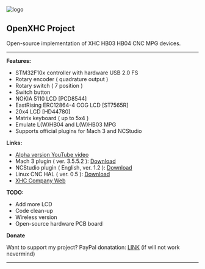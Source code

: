 ![logo][1]

OpenXHC Project
---------------

Open-source implementation of XHC HB03 HB04 CNC MPG devices.


----------


**Features:**

 - STM32F10x controller with hardware USB 2.0 FS
 - Rotary encoder ( quadrature output )
 - Rotary switch ( 7 position )
 - Switch button
 - NOKIA 5110 LCD [PCD8544]
 - EastRising ERC12864-4 COG LCD [ST7565R]
 - 20x4 LCD [HD44780]
 - Matrix keyboard ( up to 5x4 )
 - Emulate L(W)HB04 and L(W)HB03 MPG
 - Supports official plugins for Mach 3 and NCStudio

**Links:**

 - [Alpha version YouTube video][2]
 - Mach 3 plugin ( ver. 3.5.5.2 ): [Download][3]
 - NCStudio plugin ( English, ver. 1.2 ): [Download][4] 
 - Linux CNC HAL ( ver. 0.5 ): [Download][7]
 - [XHC Company Web][5]

**TODO:**

 - Add more LCD
 - Code clean-up
 - Wireless version
 - Open-source hardware PCB board
 
**Donate**

Want to support my project? PayPal donatation: [LINK][6] (if will not work nevermind)

----------


  [1]: https://bitbucket.org/moonglow/openxhc/raw/25a791f57264fd141af4ea4078b66fbb008cd263/open_xhc_logo_128x56.png
  [2]: http://youtu.be/CrtD9Fmc2Ks
  [3]: http://www.cdxhctech.com/html/Driver/view_119.html
  [4]: http://www.cdxhctech.com/html/edownloads/view_94.html
  [5]: www.cdxhctech.com
  [6]: https://www.paypal.com/cgi-bin/webscr?cmd=_donations&business=fxdteam%40gmail%2ecom&lc=RU&item_name=Support%20for%20OpenXHC%20project&item_number=fxdteam%40gmail%2ecom&currency_code=USD&bn=PP%2dDonationsBF%3abtn_donateCC_LG%2egif%3aNonHosted
  [7]: http://wiki.linuxcnc.org/cgi-bin/wiki.pl?Using_A_XHC-HB04_Wireless_MPG_Pendant